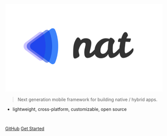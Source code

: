 ![nat](_assets/images/nat_logo.png)

> Next generation mobile framework for building native / hybrid apps.

- lightweight, cross-platform, customizable, open source

<br>


[GitHub](https://github.com/natjs/nat)
[Get Started](#quick-start)

<!-- ![color](#fff) -->
